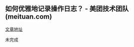 ## 如何优雅地记录操作日志？ - 美团技术团队 (meituan.com)

[文章地址](https://tech.meituan.com/2021/09/16/operational-logbook.html)

未完成